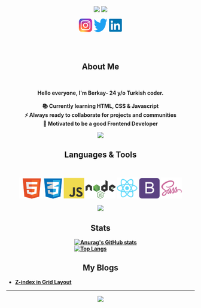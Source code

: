 <!--Cover -->

<div align="center">
  <img  src="https://user-images.githubusercontent.com/81809211/160309111-b8ebb5d1-7a20-4a96-91af-293519c0d5db.gif" width=800 />
  <img  src="https://user-images.githubusercontent.com/81809211/160301906-0190a3c9-3bb2-45fc-85ba-25f06f1aed66.gif" />
  <!--Social Media -->
  <p align="center">
    <img src="./img/Instagram.svg" width="36"  alt="Instagram" />
    <img src="./img/twitter-original.svg" width="36"  alt="Twitter" />
    <img src="./img/linkedin-original.svg" width="36" alt="Linkedin" />
  </p> 
 <br><br>
  <h2>About Me</h2>
  <br>
  <p><strong>Hello everyone, I'm Berkay- 24 y/o Turkish coder. <br><br>
    📚 Currently learning HTML, CSS & Javascript</li> <br>
    ⚡ Always ready to collaborate for projects and communities  <br>
    🎯 Motivated to be a good Frontend Developer  
  </p>
</div>

<!--Arrow Gif-->
<div align="center"><img  src="https://user-images.githubusercontent.com/81809211/160306760-30a703a6-0404-49d2-aac3-9afe9c3f76ab.gif" width=75 /></div>

<!--Technologies -->
  <h2 align="center">Languages & Tools</h2>
  <br>
  <p align="center">
    <img src="./img/html.png" width="64"  alt="HTML" />
    <img src="./img/css.png" width="48"  alt="CSS" />
    <img src="./img/javascript-original.svg" width="56" alt="JavaScript" />
    <img src="./img/Node.js.svg" width="80"  alt="NodeJS" />
    <img src="./img/react-original.svg" width="56"  alt="React" />
    <img src="./img/bootstrap-plain.svg" width="56"  alt="Bootstrap" />
    <img src="./img/sass-original.svg" width="56"  alt="Sass" />
  </p>
  
<!--Arrow Gif-->
<div align="center"><img  src="https://user-images.githubusercontent.com/81809211/160306760-30a703a6-0404-49d2-aac3-9afe9c3f76ab.gif" width=75 /></div>

<!--Stats-->

<h2 align="center">Stats</h2>

&emsp;&emsp;&emsp;&emsp;&emsp;&emsp;&emsp;&emsp;&emsp;&emsp;&emsp;&emsp;&emsp;[![Anurag's GitHub stats](https://github-readme-stats.vercel.app/api?username=berkaycirak&show_icons=true&theme=dracula)](https://github.com/berkaycirak/github-readme-stats)
&emsp;&emsp;&emsp;&emsp;&emsp;&emsp;&emsp;&emsp;&emsp;&emsp;&emsp;&emsp;&emsp;[![Top Langs](https://github-readme-stats.vercel.app/api/top-langs/?username=berkaycirak&theme=dracula&card_width=500)](https://github.com/berkaycirak/github-readme-stats)

<!--Blogs-->

<h2 align="center">My Blogs</h2>

<!-- BLOG-POST-LIST:START -->
- [Z-index in Grid Layout](https://medium.com/@berkaycrk/z-index-in-grid-layout-f6edf9648ea2?source=rss-1ca17d37dc3f------2)
<!-- BLOG-POST-LIST:END -->

<hr>

<!--Visitor Counter-->
<div align="center"> <img src="https://komarev.com/ghpvc/?username=berkaycirak&color=blueviolet&label=VISITORS" /> </div>




